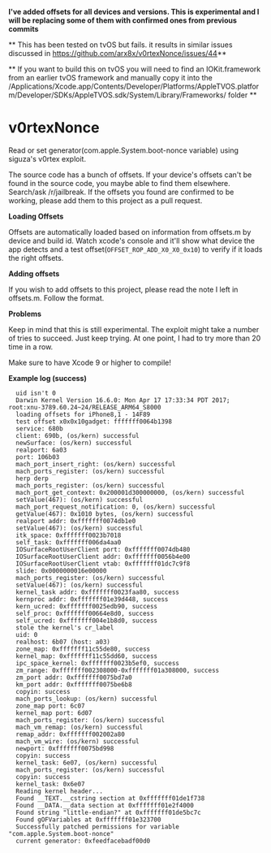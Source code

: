 **I've added offsets for all devices and versions. This is experimental and I will be replacing some of them with confirmed ones from previous commits**

** This has been tested on tvOS but fails. it results in similar issues discussed in https://github.com/arx8x/v0rtexNonce/issues/44**

** If you want to build this on tvOS you will need to find an IOKit.framework from an earlier tvOS framework and manually copy it into the /Applications/Xcode.app/Contents/Developer/Platforms/AppleTVOS.platform/Developer/SDKs/AppleTVOS.sdk/System/Library/Frameworks/ folder **

# v0rtexNonce

Read or set generator(com.apple.System.boot-nonce variable) using siguza's v0rtex exploit.

The source code has a bunch of offsets. If your device's offsets can't be found in the source code, you maybe able to find them elsewhere. Search/ask /r/jailbreak. If the offsets you found are confirmed to be working, please add them to this project as a pull request.


**Loading Offsets**

Offsets are automatically loaded based on information from offsets.m by device and build id.
Watch xcode's console and it'll show what device the app detects and a test offset(`OFFSET_ROP_ADD_X0_X0_0x10`) to verify if it loads the right offsets.

**Adding offsets**

If you wish to add offsets to this project, please read the note I left in offsets.m. Follow the format.

**Problems**

Keep in mind that this is still experimental. The exploit might take a number of tries to succeed. Just keep trying. At one point, I had to try more than 20 time in a row.

Make sure to have Xcode 9 or higher to compile!


**Example log (success)**

```
  uid isn't 0
  Darwin Kernel Version 16.6.0: Mon Apr 17 17:33:34 PDT 2017; root:xnu-3789.60.24~24/RELEASE_ARM64_S8000
  loading offsets for iPhone8,1 - 14F89
  test offset x0x0x10gadget: fffffff0064b1398
  service: 680b
  client: 690b, (os/kern) successful
  newSurface: (os/kern) successful
  realport: 6a03
  port: 106b03
  mach_port_insert_right: (os/kern) successful
  mach_ports_register: (os/kern) successful
  herp derp
  mach_ports_register: (os/kern) successful
  mach_port_get_context: 0x200001d300000000, (os/kern) successful
  setValue(467): (os/kern) successful
  mach_port_request_notification: 0, (os/kern) successful
  getValue(467): 0x1010 bytes, (os/kern) successful
  realport addr: 0xfffffff0074db1e0
  setValue(467): (os/kern) successful
  itk_space: 0xfffffff0023b7018
  self_task: 0xfffffff006da4aa0
  IOSurfaceRootUserClient port: 0xfffffff0074db480
  IOSurfaceRootUserClient addr: 0xfffffff0056b4e00
  IOSurfaceRootUserClient vtab: 0xfffffff01dc7c9f8
  slide: 0x0000000016e00000
  mach_ports_register: (os/kern) successful
  setValue(467): (os/kern) successful
  kernel_task addr: 0xfffffff0023faa80, success
  kernproc addr: 0xfffffff01e39d448, success
  kern_ucred: 0xfffffff0025edb90, success
  self_proc: 0xfffffff00664e8d0, success
  self_ucred: 0xfffffff004e1b8d0, success
  stole the kernel's cr_label
  uid: 0
  realhost: 6b07 (host: a03)
  zone_map: 0xfffffff11c55de80, success
  kernel_map: 0xfffffff11c55dd60, success
  ipc_space_kernel: 0xfffffff0023b5ef0, success
  zm_range: 0xfffffff002308000-0xfffffff01a308000, success
  zm_port addr: 0xfffffff0075bd7a0
  km_port addr: 0xfffffff0075be6b8
  copyin: success
  mach_ports_lookup: (os/kern) successful
  zone_map port: 6c07
  kernel_map port: 6d07
  mach_ports_register: (os/kern) successful
  mach_vm_remap: (os/kern) successful
  remap_addr: 0xfffffff002002a80
  mach_vm_wire: (os/kern) successful
  newport: 0xfffffff0075bd998
  copyin: success
  kernel_task: 6e07, (os/kern) successful
  mach_ports_register: (os/kern) successful
  copyin: success
  kernel_task: 0x6e07
  Reading kernel header...
  Found __TEXT.__cstring section at 0xfffffff01de1f738
  Found __DATA.__data section at 0xfffffff01e2f4000
  Found string "little-endian?" at 0xfffffff01de5bc7c
  Found gOFVariables at 0xfffffff01e323700
  Successfully patched permissions for variable "com.apple.System.boot-nonce"
  current generator: 0xfeedfacebadf00d0
```
